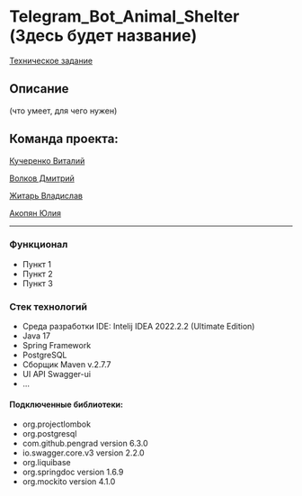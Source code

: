 # Telegram_Bot_Animal_Shelter (Здесь будет название)

[Техническое задание](https://achieved-spaghetti-f0e.notion.site/Terms-of-reference-715c4389749244a78ceefa8c1c31cafd)

## Описание 

(что умеет, для чего нужен)

## Команда проекта:
 [Кучеренко Виталий](https://github.com/Ta1ik/)
 
 [Волков Дмитрий](https://github.com/DmitriiVolkovIzh)
 
 [Житарь Владислав](https://github.com/R2D2VLAD)
 
 [Акопян Юлия]()
 
 ---


### Функционал
* Пункт 1
* Пункт 2
* Пункт 3


### Стек технологий
* Среда разработки IDE: Intelij IDEA 2022.2.2 (Ultimate Edition)
* Java 17
* Spring Framework 
* PostgreSQL
* Сборщик Maven v.2.7.7
* UI API Swagger-ui
* ...

#### Подключенные библиотеки:
+ org.projectlombok
+ org.postgresql
+ com.github.pengrad version 6.3.0
+ io.swagger.core.v3 version 2.2.0
+ org.liquibase
+ org.springdoc version 1.6.9
+ org.mockito version 4.1.0

## 

